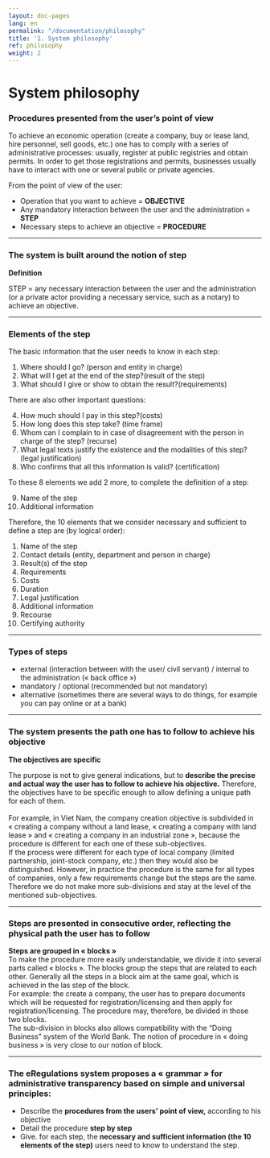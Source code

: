 ```yaml
---
layout: doc-pages
lang: en
permalink: "/documentation/philosophy"
title: '1. System philosophy'
ref: philosophy
weight: 2
---
```


# System philosophy

### Procedures presented from the user’s point of view

To achieve an economic operation (create a company, buy or lease land, hire personnel, sell goods, etc.) one has to comply with a series of administrative processes: usually, register at public registries and obtain permits. In order to get those registrations and permits, businesses usually have to interact with one or several public or private agencies.

<div class="jumbotron jumbotron-sm">
	From the point of view of the user:
		<ul>
			<li>Operation that you want to achieve = <strong>OBJECTIVE</strong></li>
			<li>Any mandatory interaction between the user and the administration = <strong>STEP</strong></li>
			<li>Necessary steps to achieve an objective = <strong>PROCEDURE</strong></li>
		</ul>
</div>
<hr>
<h3>The system is built around the notion of step</h3>
<div class="jumbotron jumbotron-sm">
	<strong>Definition</strong>
	<p>STEP = any necessary interaction between the user and the administration (or a private actor providing a necessary service, such as a notary) to achieve an objective.</p>
</div>
<hr>
<h3>Elements of the step</h3>
<p>The basic information that the user needs to know in each step:</p>
<ol>
	<li>Where should I go? <span class="text-primary">(person and entity in charge)</span></li>
	<li>What will I get at the end of the step?<span class="text-primary">(result of the step)</span></li>
	<li>What should I give or show to obtain the result?<span class="text-primary">(requirements)</span></li>
</ol>
<p>There are also other important questions:</p>
<ol start="4">
	<li>How much should I pay in this step?<span class="text-primary">(costs)</span></li>
	<li>How long does this step take? <span class="text-primary">(time frame)</span></li>
	<li>Whom can I complain to in case of disagreement with the person in charge of the step? <span class="text-primary">(recurse)</span></li>
	<li>What legal texts justify the existence and the modalities of this step?<span class="text-primary">(legal justification)</span></li>
	<li>Who confirms that all this information is valid? <span class="text-primary">(certification)</span></li>
</ol>
<p>To these 8 elements we add 2 more, to complete the definition of a step:</p>
<ol start="9">
	<li>Name of the step</li>
	<li>Additional information</li>
</ol>
<p>Therefore, the 10 elements that we consider necessary and sufficient to define a step are (by logical order):</p>
<ol>
	<li>Name of the step</li>
	<li>Contact details (entity, department and person in charge)</li>
	<li>Result(s) of the step</li>
	<li>Requirements </li>
	<li>Costs </li>
	<li>Duration</li>
	<li>Legal justification</li>
	<li>Additional information</li>
	<li>Recourse</li>
	<li>Certifying authority</li>
</ol>
<hr>
<h3>Types of steps</h3>
<ul>
	<li>external (interaction between with the user/ civil servant) / internal to the administration (« back office »)</li>
	<li>mandatory / optional (recommended but not mandatory)</li>
	<li>alternative (sometimes there are several ways to do things, for example you can pay online or at a bank)</li>
</ul>
<hr>
<div class="row-fluid">
<h3>The system presents the path one has to follow to achieve his objective </h3>
<p><strong>The objectives are specific</strong></p>
<p>The purpose is not to give general indications, but to <strong>describe the precise and actual way the user has to follow to achieve his objective.</strong> Therefore, the objectives have to be specific enough to allow defining a unique path for each of them.<br><br>For example, in Viet Nam, the company creation objective is subdivided in «&nbsp;creating a company without a land lease, «&nbsp;creating a company with land lease&nbsp;» and «&nbsp;creating a company in an industrial zone&nbsp;», because the procedure is different for each one of these sub-objectives.<br>If the process were different for each type of local company (limited partnership, joint-stock company, etc.) then they would also be distinguished. However, in practice the procedure is the same for all types of companies, only a few requirements change but the steps are the same. Therefore we do not make more sub-divisions and stay at the level of the mentioned sub-objectives.</p></div>
<hr>
<div class="row-fluid">
<h3>Steps are presented in consecutive order, reflecting the physical path the user has to follow</h3>
<p><strong>Steps are grouped in «&nbsp;blocks&nbsp;»</strong><br>
To make the procedure more easily understandable, we divide it into several parts called «&nbsp;blocks&nbsp;». The blocks group the steps that are related to each other. Generally all the steps in a block aim at the same goal, which is achieved in the las step of the block.<br>For example: the create a company, the user has to prepare documents which will be requested for registration/licensing and then apply for registration/licensing. The procedure may, therefore, be divided in those two blocks.<br>The sub-division in blocks also allows compatibility with the “Doing Business” system of the World Bank. The notion of procedure in «&nbsp;doing business&nbsp;» is very close to our notion of block.</p></div>
<hr>
<div class="row-fluid">
<h3>The eRegulations system proposes a «&nbsp;grammar&nbsp;» for administrative transparency based on simple and universal principles:</h3>
<ul>
	<li>Describe the <strong>procedures from the users’ point of view,</strong> according to his objective</li>
	<li>Detail the procedure <strong>step by step</strong></li>
	<li>Give. for each step, the <strong>necessary and sufficient information (the 10 elements of the step)</strong> users need to know to understand the step.</li>
</ul>
</div>
